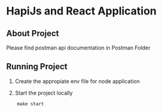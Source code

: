 # HapiJs and React Application

## About Project

Please find postman api documentation in Postman Folder

## Running Project

1. Create the appropiate env file for node application

2. Start the project locally

```shell
    make start
```
